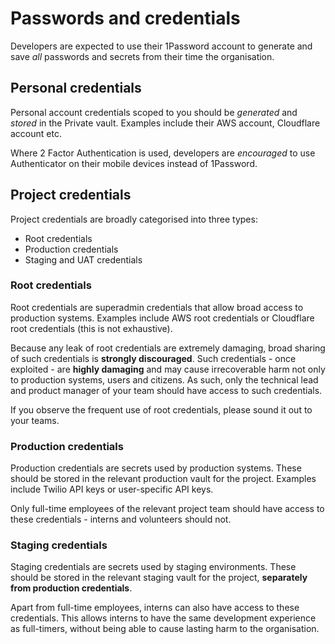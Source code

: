 # Passwords and credentials

Developers are expected to use their 1Password account to generate and save *all* passwords and secrets from their time the organisation.

## Personal credentials

Personal account credentials scoped to you should be *generated* and *stored* in the Private vault. Examples include their AWS account, Cloudflare account etc.

Where 2 Factor Authentication is used, developers are *encouraged* to use Authenticator on their mobile devices instead of 1Password.

## Project credentials

Project credentials are broadly categorised into three types:

- Root credentials
- Production credentials
- Staging and UAT credentials

### Root credentials

Root credentials are superadmin credentials that allow broad access to production systems. Examples include AWS root credentials or Cloudflare root credentials (this is not exhaustive).

Because any leak of root credentials are extremely damaging, broad sharing of such credentials is **strongly discouraged**. Such credentials - once exploited - are **highly damaging** and may cause irrecoverable harm not only to production systems, users and citizens. As such, only the technical lead and product manager of your team should have access to such credentials.

If you observe the frequent use of root credentials, please sound it out to your teams.

### Production credentials

Production credentials are secrets used by production systems. These should be stored in the relevant production vault for the project. Examples include Twilio API keys or user-specific API keys.

Only full-time employees of the relevant project team should have access to these credentials - interns and volunteers should not.

### Staging credentials

Staging credentials are secrets used by staging environments. These should be stored in the relevant staging vault for the project, **separately from production credentials**.

Apart from full-time employees, interns can also have access to these credentials. This allows interns to have the same development experience as full-timers, without being able to cause lasting harm to the organisation.

